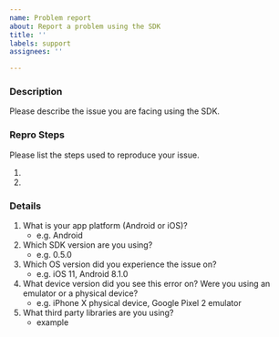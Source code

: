 ```yaml
---
name: Problem report
about: Report a problem using the SDK
title: ''
labels: support
assignees: ''

---
```


<!--
    Thanks for your interest in using the App Center SDK for Cordova.
    If your issue is not related to using our Cordova SDK but rather about the product experience like the portal or CI,
    please create an issue on https://github.com/Microsoft/appcenter instead.
-->

### **Description**

Please describe the issue you are facing using the SDK.

### **Repro Steps**

Please list the steps used to reproduce your issue.

1.
2.

### **Details**

1. What is your app platform (Android or iOS)?
    - e.g. Android
2. Which SDK version are you using?
    - e.g. 0.5.0
3. Which OS version did you experience the issue on?
    - e.g. iOS 11, Android 8.1.0
4. What device version did you see this error on?  Were you using an emulator or a physical device?
    - e.g. iPhone X physical device, Google Pixel 2 emulator
5. What third party libraries are you using?
    - example
